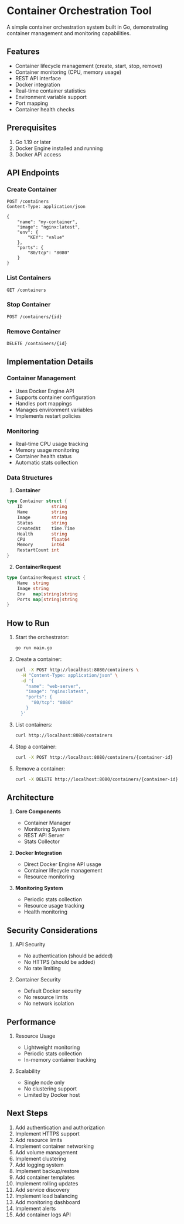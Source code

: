 # Container Orchestration Tool

A simple container orchestration system built in Go, demonstrating container management and monitoring capabilities.

## Features

- Container lifecycle management (create, start, stop, remove)
- Container monitoring (CPU, memory usage)
- REST API interface
- Docker integration
- Real-time container statistics
- Environment variable support
- Port mapping
- Container health checks

## Prerequisites

1. Go 1.19 or later
2. Docker Engine installed and running
3. Docker API access

## API Endpoints

### Create Container
```http
POST /containers
Content-Type: application/json

{
    "name": "my-container",
    "image": "nginx:latest",
    "env": {
        "KEY": "value"
    },
    "ports": {
        "80/tcp": "8080"
    }
}
```

### List Containers
```http
GET /containers
```

### Stop Container
```http
POST /containers/{id}
```

### Remove Container
```http
DELETE /containers/{id}
```

## Implementation Details

### Container Management
- Uses Docker Engine API
- Supports container configuration
- Handles port mappings
- Manages environment variables
- Implements restart policies

### Monitoring
- Real-time CPU usage tracking
- Memory usage monitoring
- Container health status
- Automatic stats collection

### Data Structures

1. **Container**
```go
type Container struct {
    ID           string
    Name         string
    Image        string
    Status       string
    CreatedAt    time.Time
    Health       string
    CPU          float64
    Memory       int64
    RestartCount int
}
```

2. **ContainerRequest**
```go
type ContainerRequest struct {
    Name  string
    Image string
    Env   map[string]string
    Ports map[string]string
}
```

## How to Run

1. Start the orchestrator:
   ```bash
   go run main.go
   ```

2. Create a container:
   ```bash
   curl -X POST http://localhost:8080/containers \
     -H "Content-Type: application/json" \
     -d '{
       "name": "web-server",
       "image": "nginx:latest",
       "ports": {
         "80/tcp": "8080"
       }
     }'
   ```

3. List containers:
   ```bash
   curl http://localhost:8080/containers
   ```

4. Stop a container:
   ```bash
   curl -X POST http://localhost:8080/containers/{container-id}
   ```

5. Remove a container:
   ```bash
   curl -X DELETE http://localhost:8080/containers/{container-id}
   ```

## Architecture

1. **Core Components**
   - Container Manager
   - Monitoring System
   - REST API Server
   - Stats Collector

2. **Docker Integration**
   - Direct Docker Engine API usage
   - Container lifecycle management
   - Resource monitoring

3. **Monitoring System**
   - Periodic stats collection
   - Resource usage tracking
   - Health monitoring

## Security Considerations

1. API Security
   - No authentication (should be added)
   - No HTTPS (should be added)
   - No rate limiting

2. Container Security
   - Default Docker security
   - No resource limits
   - No network isolation

## Performance

1. Resource Usage
   - Lightweight monitoring
   - Periodic stats collection
   - In-memory container tracking

2. Scalability
   - Single node only
   - No clustering support
   - Limited by Docker host

## Next Steps

1. Add authentication and authorization
2. Implement HTTPS support
3. Add resource limits
4. Implement container networking
5. Add volume management
6. Implement clustering
7. Add logging system
8. Implement backup/restore
9. Add container templates
10. Implement rolling updates
11. Add service discovery
12. Implement load balancing
13. Add monitoring dashboard
14. Implement alerts
15. Add container logs API
